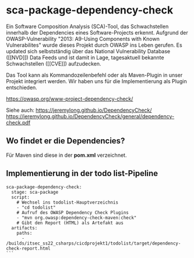 # sca-package-dependency-check

Ein Software Composition Analysis (SCA)-Tool, das Schwachstellen innerhalb der Dependencies eines Software-Projects erkennt. 
Aufgrund der OWASP-Vulnerability "2013: A9-Using Components with Known Vulnerabilites" wurde dieses Projekt durch OWASP ins Leben gerufen. 
Es updated sich selbstständig über das National Vulnerability Database ([[NVD]]) Data Feeds und ist damit in Lage, tagesaktuell bekannte Schwachstellen ([[CVE]]) aufzudecken.

Das Tool kann als Kommandozeilenbefehl oder als Maven-Plugin in unser Projekt integriert werden. Wir haben uns für die Implementierung als Plugin entschieden.

https://owasp.org/www-project-dependency-check/

Siehe auch:
https://jeremylong.github.io/DependencyCheck/
https://jeremylong.github.io/DependencyCheck/general/dependency-check.pdf


## Wo findet er die Dependencies?
Für Maven sind diese in der <b>pom.xml</b> verzeichnet.

## Implementierung in der todo list-Pipeline
````
sca-package-dependency-check:
  stage: sca-package
  script:
	# Wechsel ins todolist-Hauptverzeichnis
    - "cd todolist"
	# Aufruf des OWASP Dependency Check Plugins  
    - "mvn org.owasp:dependency-check-maven:check"
    # Gibt den Report (HTML) als Artefakt aus
  artifacts:
    paths:
      - /builds/itsec_ss22_csharps/cicdprojekt1/todolist/target/dependency-check-report.html
```